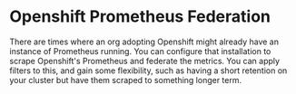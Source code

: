 # Openshift Prometheus Federation

There are times where an org adopting Openshift might already have an instance of Prometheus running. You can configure that installation to scrape Openshift's Prometheus and federate the metrics. You can apply filters to this, and gain some flexibility, such as having a short retention on your cluster but have them scraped to something longer term.


